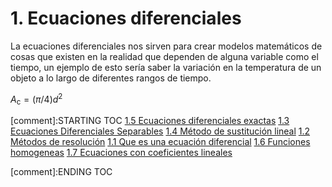 # 1. Ecuaciones diferenciales

La ecuaciones diferenciales nos sirven para crear modelos matemáticos de
cosas que existen en la realidad que dependen de alguna variable como el
tiempo, un ejemplo de esto sería saber la variación en la temperatura de
un objeto a lo largo de diferentes rangos de tiempo.

*A*<sub>c</sub> = (*π*/4)*d*<sup>2</sup>


[comment]:STARTING TOC
[1.5 Ecuaciones diferenciales exactas](<./content/1.5 Ecuaciones diferenciales exactas.md>)
[1.3 Ecuaciones Diferenciales Separables](<./content/1.3 Ecuaciones Diferenciales Separables.md>)
[1.4 Método de sustitución lineal](<./content/1.4 Método de sustitución lineal.md>)
[1.2 Métodos de resolución](<./content/1.2 Métodos de resolución.md>)
[1.1 Que es una ecuación diferencial](<./content/1.1 Que es una ecuación diferencial.md>)
[1.6 Funciones homogeneas](<./content/1.6 Funciones homogeneas.md>)
[1.7 Ecuaciones con coeficientes lineales](<./content/1.7 Ecuaciones con coeficientes lineales.md>)

[comment]:ENDING TOC